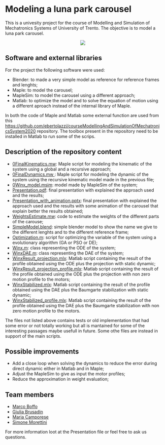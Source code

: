 # Modeling a luna park carousel
This is a univesity project for the course of Modelling and Simulation of Mechatronics Systems of University of Trento. The objective is to model a luna park carousel.

<p align="center">
<img align="center" src="https://github.com/MesSem/Modeling2020/blob/master/carousel.jpeg">
</p>

## Software and external libraries

For the project the following software were used:

* Blender: to made a very simple model as reference for reference frames and lenghts;
* Maple: to model the carousel;
* MapleSim: to model the carousel using a different approach;
* Matlab: to optimize the model and to solve the equation of motion using a different aproach instead of the internal library of Maple. 

In both the code of Maple and Matlab some external function are used from this https://github.com/ebertolazzi/courseModellingAndSimulationOfMechatronicsSystem2020 repository. The toolbox present in the repository need to be installed in Matlab to run some of the scrips.

## Description of the repository content


* [0FinalKinematics.mw](0FinalKinematics.mw): Maple script for modeling the kinematic of the system using a global and a recursive approach;
* [0FinalDynamics.mw ](0FinalDynamics.mw): Maple script for modeling the dynamic of the system using the recursive kinematic model made in the previous file;
* [0Winx_model.msim](0Winx_model.msim): model made by MapleSim of the system;
* [Presentation.pdf](Presentation.pdf): final presentation with explained the approach used and the results;
* [Presentation_with_animation.pptx](Presentation_with_animation.pptx): final presentation with explained the approach used and the results with some animation of the carousel that explain better the results obtained;
* [WeightsEstimate.mw](WeightsEstimate.mw): code to estimate the weights of the different parts of the carouse;
* [SimpleModel.blend](3dModelBlender/SimpleModel.blend): simple blender model to show the name we give to the different lenghts and to the different reference frame;
* [Optimization.m](Optimization/Optimization.m): script for optimizing the variable of the system using a evolutionary algorithm (GA or PSO or DE);
* [Winx.m](Matlab/Winx.m): class representing the ODE of the system;
* [WinxDAE.m](Matlab/WinxDAE.m): class representing the DAE of the system;
* [WinxResult_projection.mlx](Matlab/WinxResult_projection.mlx): Matlab script containing the result of the profile obtained using the ODE plus the projection with static dynamic;
* [WinxResult_projection_profile.mlx](Matlab/WinxResult_projection_profile.mlx): Matlab script containing the result of the profile obtained using the ODE plus the projection with non zero motion profile to the motors;
* [WinxStabilized.mlx](Matlab/WinxStabilized.mlx): Matlab script containing the result of the profile obtained using the DAE plus the Baumgarte stabilization with static dynamic;
* [WinxStabilized_profile.mlx](Matlab/WinxStabilized_profile.mlx): Matlab script containing the result of the profile obtained using the DAE plus the Baumgarte stabilization with non zero motion profile to the motors.

The files not listed above contains tests or old implementation that had some error or not totally working but all is mantained for some of the interesting passages maybe usefull in future. Some othe files are instead in support of the main scripts. 

## Possible improvements

* Add a close loop when solving the dynamics to reduce the error during direct dynamic either in Matlab and in Maple;
* Adjust the MapleSim to give as input the motor profiles;
* Reduce the approximation in weight evaluation;

## Team members
* [Marco Boffo](https://github.com/boffomarco)
* [Giulia Brusadin](https://github.com/GiuliaBrusadin)
* [Maria Camporese](https://github.com/mariacamporese)
* [Simone Morettini](https://github.com/MesSem)

For more information loot at the Presentation file or feel free to ask us questions.
